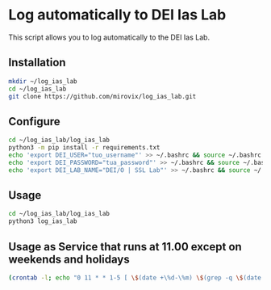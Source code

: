 # Log automatically to DEI Ias Lab

This script allows you to log automatically to the DEI Ias Lab.

## Installation
```bash
mkdir ~/log_ias_lab
cd ~/log_ias_lab
git clone https://github.com/mirovix/log_ias_lab.git
```

## Configure
```bash
cd ~/log_ias_lab/log_ias_lab
python3 -m pip install -r requirements.txt
echo 'export DEI_USER="tuo_username"' >> ~/.bashrc && source ~/.bashrc
echo 'export DEI_PASSWORD="tua_password"' >> ~/.bashrc && source ~/.bashrc
echo 'export DEI_LAB_NAME="DEI/O | SSL Lab"' >> ~/.bashrc && source ~/.bashrc
```

## Usage
```bash
cd ~/log_ias_lab/log_ias_lab
python3 log_ias_lab
```

## Usage as Service that runs at 11.00 except on weekends and holidays
```bash
(crontab -l; echo "0 11 * * 1-5 [ \$(date +\%d-\%m) \$(grep -q \$(date +\%d-\%m) \$HOME/log_ias_lab/holidays.txt && echo '1' || echo '0') -eq 0 ] && /bin/bash -i -c 'source \$HOME/.bashrc && cd \$HOME/log_ias_lab/ && python3 log_ias_lab >> \$HOME/log_ias_lab.log 2>&1'") | crontab -
```
